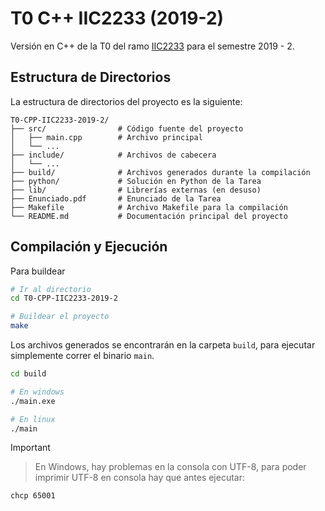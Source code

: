 # T0 C++ IIC2233 (2019-2)
Versión en C++ de la T0 del ramo [IIC2233](https://github.com/iic2233) para el semestre 2019 - 2. 

## Estructura de Directorios

La estructura de directorios del proyecto es la siguiente:

```
T0-CPP-IIC2233-2019-2/
├── src/                # Código fuente del proyecto
│   ├── main.cpp        # Archivo principal
│   └── ...
├── include/            # Archivos de cabecera
│   └── ...
├── build/              # Archivos generados durante la compilación
├── python/             # Solución en Python de la Tarea
├── lib/                # Librerías externas (en desuso)
├── Enunciado.pdf       # Enunciado de la Tarea
├── Makefile            # Archivo Makefile para la compilación
└── README.md           # Documentación principal del proyecto
```

## Compilación y Ejecución

Para buildear

```bash
# Ir al directorio
cd T0-CPP-IIC2233-2019-2

# Buildear el proyecto
make
```

Los archivos generados se encontrarán en la carpeta `build`, para ejecutar simplemente
correr el binario `main`.

```bash
cd build

# En windows
./main.exe

# En linux
./main
```

> [!IMPORTANT]

> En Windows, hay problemas en la consola con UTF-8, para poder imprimir UTF-8 en consola
> hay que antes ejecutar:

```
chcp 65001
```
